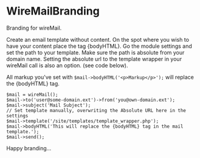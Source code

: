 # WireMailBranding

Branding for wireMail. 

Create an email template without content. On the spot where you wish to have your content place the tag {bodyHTML}. Go the module settings and set the path to your template. Make sure the path is absolute from your domain name. Setting the absolute url to the template wrapper in your wireMail call is also an option. (see code below).

All markup you've set with ```$mail->bodyHTML('<p>Markup</p>');``` will replace the {bodyHTML} tag.

```
$mail = wireMail();
$mail->to('user@some-domain.ext')->from('you@own-domain.ext');
$mail->subject('Mail Subject');
// Set template manually, overwriting the Absolute URL here in the settings
$mail->template('/site/templates/template_wrapper.php');
$mail->bodyHTML('This will replace the {bodyHTML} tag in the mail template.');
$mail->send();
```

Happy branding...
